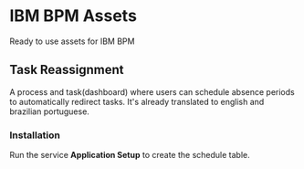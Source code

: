 # IBM BPM Assets
Ready to use assets for IBM BPM

## Task Reassignment
A process and task(dashboard) where users can schedule absence periods to automatically redirect tasks.
It's already translated to english and brazilian portuguese.

### Installation
Run the service <b>Application Setup</b> to create the schedule table.
